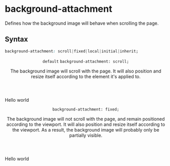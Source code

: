 # background-attachment

Defines how the background image will behave when scrolling the page.

## Syntax

```css
background-attachment: scroll|fixed|local|initial|inherit;
```

<section class="example">
	<header class="example__header">
		<p class="example__name">
            <code class="example--default">default</code>
			<code class="example--value">background-attachment: scroll;</code>
		</p>
		<div class="example__description">
			<p>The background image will scroll with the page. It will also position and resize itself according to the element it's applied to.</p>
		</div>
	</header>
	<aside class="example__preview">
		<div class="example__browser"><i></i><i></i><i></i></div>
			<div class="example__output">
				<div class="example__output-div background-attachment " id="background-attachment-scroll"><p>Hello world</p></div>
			</div>
		</div>
	</aside>
</section>
<section class="example">
	<header class="example__header">
		<p class="example__name">
			<code class="example--value">background-attachment: fixed;</code>
		</p>
		<div class="example__description">
			<p>The background image will not scroll with the page, and remain positioned according to the viewport. It will also position and resize itself according to the viewport. As a result, the background image will probably only be partially visible.</p>
		</div>
	</header>
	<aside class="example__preview">
		<div class="example__browser"><i></i><i></i><i></i></div>
			<div class="example__output">
				<div class="example__output-div background-attachment " id="background-attachment-fixed"><p>Hello world</p></div>
			</div>
		</div>
	</aside>
</section>